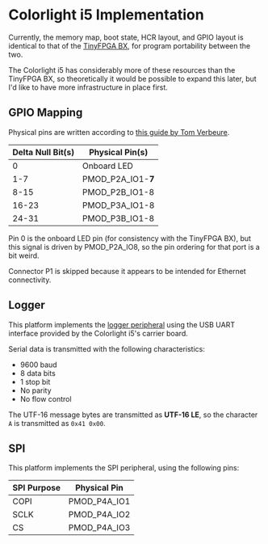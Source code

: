 # Colorlight i5 Implementation

Currently, the memory map, boot state, HCR layout, and GPIO layout is identical to that of the
[TinyFPGA BX](tinyfpga_bx.md), for program portability between the two.

The Colorlight i5 has considerably more of these resources than the TinyFPGA BX, so theoretically
it would be possible to expand this later, but I'd like to have more infrastructure in place first.

## GPIO Mapping

Physical pins are written according to
[this guide by Tom Verbeure](https://tomverbeure.github.io/2021/01/30/Colorlight-i5-Extension-Board-Pin-Mapping.html).

| Delta Null Bit(s) | Physical Pin(s)    |
|-------------------|--------------------|
| 0                 | Onboard LED        |
| 1-7               | PMOD_P2A_IO1-**7** |
| 8-15              | PMOD_P2B_IO1-8     |
| 16-23             | PMOD_P3A_IO1-8     |
| 24-31             | PMOD_P3B_IO1-8     |

Pin 0 is the onboard LED pin (for consistency with the TinyFPGA BX), but this signal is driven by 
PMOD_P2A_IO8, so the pin ordering for that port is a bit weird.

Connector P1 is skipped because it appears to be intended for Ethernet connectivity.

## Logger

This platform implements the [logger peripheral](../peripherals/logger.md) using the USB UART
interface provided by the Colorlight i5's carrier board.

Serial data is transmitted with the following characteristics:

- 9600 baud
- 8 data bits
- 1 stop bit
- No parity
- No flow control

The UTF-16 message bytes are transmitted as **UTF-16 LE**, so the character `A` is transmitted as
`0x41 0x00`.

## SPI

This platform implements the SPI peripheral, using the following pins:

| SPI Purpose | Physical Pin |
|-------------|--------------|
| COPI        | PMOD_P4A_IO1 |
| SCLK        | PMOD_P4A_IO2 |
| CS          | PMOD_P4A_IO3 |
